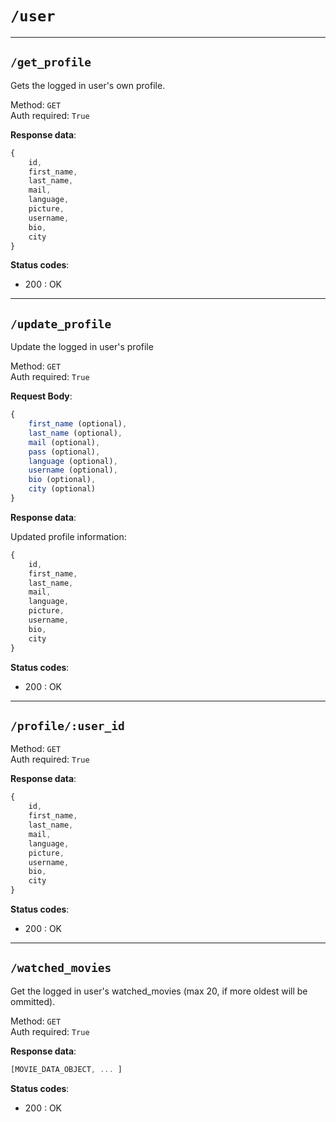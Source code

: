 # `/user`

****

## `/get_profile`

Gets the logged in user's own profile.

Method: `GET`  
Auth required: `True`

**Response data**:

```js
{
    id,
    first_name,
    last_name,
    mail,
    language,
    picture,
    username,
    bio,
    city
}
```

**Status codes**:

- 200 : OK

****

## `/update_profile`

Update the logged in user's profile

Method: `GET`  
Auth required: `True`

**Request Body**:

```js
{
    first_name (optional),
    last_name (optional),
    mail (optional),
    pass (optional),
    language (optional),
    username (optional),
    bio (optional),
    city (optional)
}
```

**Response data**:

Updated profile information:

```js
{
    id,
    first_name,
    last_name,
    mail,
    language,
    picture,
    username,
    bio,
    city
}
```

**Status codes**:

- 200 : OK

****

## `/profile/:user_id`

Method: `GET`  
Auth required: `True`


**Response data**:

```js
{
    id,
    first_name,
    last_name,
    mail,
    language,
    picture,
    username,
    bio,
    city
}
```

**Status codes**:

- 200 : OK

****

## `/watched_movies`

Get the logged in user's watched_movies (max 20, if more oldest will be ommitted).

Method: `GET`  
Auth required: `True`

**Response data**:

```js
[MOVIE_DATA_OBJECT, ... ]
```

**Status codes**:

- 200 : OK
